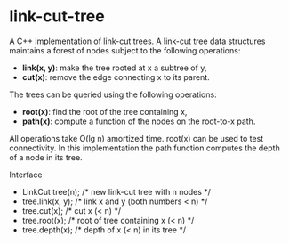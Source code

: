 # link-cut-tree
A C++ implementation of link-cut trees. A link-cut tree data structures maintains a forest of nodes subject to the following operations:
* __link(x, y)__: make the tree rooted at x a subtree of y,
* __cut(x)__: remove the edge connecting x to its parent.

The trees can be queried using the following operations:
* __root(x)__: find the root of the tree containing x,
* __path(x)__: compute a function of the nodes on the root-to-x path.

All operations take O(lg n) amortized time. root(x) can be used to test connectivity. In this implementation the path function computes the depth of a node in its tree.

Interface

* LinkCut tree(n); /* new link-cut tree with n nodes */
* tree.link(x, y); /* link x and y (both numbers < n) */
* tree.cut(x); /* cut x (< n) */
* tree.root(x); /* root of tree containing x (< n) */
* tree.depth(x); /* depth of x (< n) in its tree */
